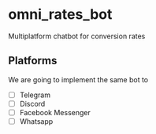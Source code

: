 # omni_rates_bot
Multiplatform chatbot for conversion rates


## Platforms

We are going to implement the same bot to 

- [ ] Telegram
- [ ] Discord
- [ ] Facebook Messenger
- [ ] Whatsapp
